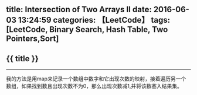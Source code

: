 title: Intersection of Two Arrays II
date: 2016-06-03 13:24:59
categories: 【LeetCode】
tags: [LeetCode, Binary Search, Hash Table, Two Pointers,Sort]
---
## {{ title }} ##

---

我的方法是用map来记录一个数组中数字和它出现次数的映射，接着遍历另一个数组，如果找到数且出现次数不为0，那么出现次数减1,并将该数塞入结果集。